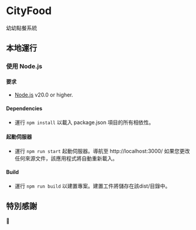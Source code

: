 # CityFood
幼幼點餐系統

## 本地運行

### 使用 Node.js

#### 要求
- [Node.js](https://nodejs.org/) v20.0 or higher.

#### Dependencies
- 運行 `npm install` 以載入 package.json 項目的所有相依性。

#### 起動伺服器
- 運行 `npm run start` 起動伺服器。導航至 http://localhost:3000/ 如果您更改任何來源文件，該應用程式將自動重新載入。

#### Build
- 運行 `npm run build` 以建置專案。建置工件將儲存在該dist/目錄中。


## 特別感謝
 🙇 
